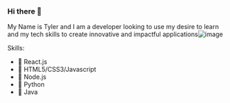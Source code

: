 ### Hi there 👋

My Name is Tyler and I am a developer looking to use my desire to learn and my tech skills to create innovative and impactful applications![image](https://user-images.githubusercontent.com/87038692/219254538-29018187-dd77-4b43-aacf-d93a9aeaf4c8.png)

Skills:

- 🔭 React.js
- 🌱 HTML5/CSS3/Javascript
- 👯 Node.js
- 🤔 Python
- 💬 Java


